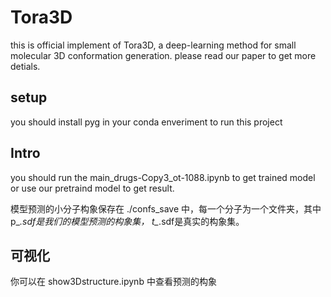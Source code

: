 # Tora3D
this is official implement of Tora3D, a deep-learning method for small molecular 3D conformation generation. please read our paper to get more detials.

## setup
you should install pyg in your conda enveriment to run this project

## Intro 
you should run the main_drugs-Copy3_ot-1088.ipynb to get trained model or use our pretraind model to get result.

模型预测的小分子构象保存在 ./confs_save 中，每一个分子为一个文件夹，其中p_*.sdf是我们的模型预测的构象集， t_*.sdf是真实的构象集。

## 可视化
你可以在 show3Dstructure.ipynb 中查看预测的构象 




